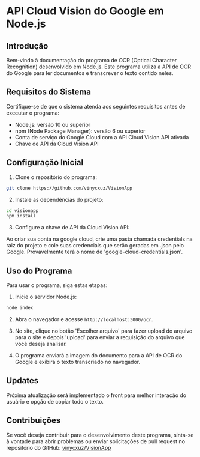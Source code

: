 
# API Cloud Vision do Google em Node.js

## Introdução

Bem-vindo à documentação do programa de OCR (Optical Character Recognition) desenvolvido em Node.js. Este programa utiliza a API de OCR do Google para ler documentos e transcrever o texto contido neles.

## Requisitos do Sistema

Certifique-se de que o sistema atenda aos seguintes requisitos antes de executar o programa:

- Node.js: versão 10 ou superior
- npm (Node Package Manager): versão 6 ou superior
- Conta de serviço do Google Cloud com a API Cloud Vision API ativada
- Chave de API da Cloud Vision API

## Configuração Inicial

1. Clone o repositório do programa:

```bash
git clone https://github.com/vinycxuz/VisionApp
```

2. Instale as dependências do projeto:

```bash
cd visionapp
npm install
```

3. Configure a chave de API da Cloud Vision API:

Ao criar sua conta na google cloud, crie uma pasta chamada credentials na raiz do projeto e cole suas credenciais que serão geradas em .json pelo Google. Provavelmente terá o nome de 'google-cloud-credentials.json'.

## Uso do Programa

Para usar o programa, siga estas etapas:

1. Inicie o servidor Node.js:

```bash
node index
```

2. Abra o navegador e acesse `http://localhost:3000/ocr`.

3. No site, clique no botão 'Escolher arquivo' para fazer upload do arquivo para o site e depois 'upload' para enviar a requisição do arquivo que você deseja analisar.

4. O programa enviará a imagem do documento para a API de OCR do Google e exibirá o texto transcriado no navegador.

## Updates

Próxima atualização será implementado o front para melhor interação do usuário e opção de copiar todo o texto.

## Contribuições

Se você deseja contribuir para o desenvolvimento deste programa, sinta-se à vontade para abrir problemas ou enviar solicitações de pull request no repositório do GitHub: [vinycxuz/VisionApp](https://github.com/vinycxuz/VisionApp)

